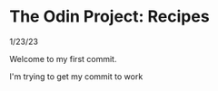 # The Odin Project: Recipes
1/23/23

Welcome to my first commit.

I'm trying to get my commit to work